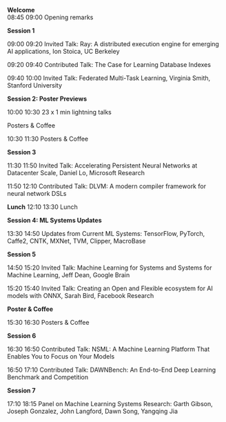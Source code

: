 **Welcome**  
08:45     09:00        Opening remarks

**Session 1**

09:00     09:20       Invited Talk: Ray: A distributed execution engine for emerging AI applications, Ion Stoica, UC Berkeley

09:20     09:40       Contributed Talk:  The Case for Learning Database Indexes

09:40     10:00       Invited Talk: Federated Multi-Task Learning, Virginia Smith, Stanford University



**Session 2: Poster Previews**  

10:00     10:30       23 x 1 min lightning talks

Posters & Coffee

10:30     11:30       Posters & Coffee


**Session 3**

11:30     11:50       Invited Talk: Accelerating Persistent Neural Networks at Datacenter Scale,  Daniel Lo, Microsoft Research

11:50    12:10      Contributed Talk: DLVM: A modern compiler framework for neural network DSLs


**Lunch**
12:10     13:30       Lunch


**Session 4: ML Systems Updates**  

13:30     14:50       Updates from Current ML Systems: TensorFlow, PyTorch, Caffe2, CNTK, MXNet, TVM, Clipper, MacroBase



**Session 5**

14:50     15:20       Invited Talk:  Machine Learning for Systems and Systems for Machine Learning, Jeff Dean, Google Brain

15:20     15:40       Invited Talk:  Creating an Open and Flexible ecosystem for AI models with ONNX, Sarah Bird, Facebook Research



**Poster & Coffee**

15:30     16:30       Posters & Coffee



**Session 6**

16:30     16:50       Contributed Talk: NSML: A Machine Learning Platform That Enables You to Focus on Your Models

16:50     17:10       Contributed Talk: DAWNBench: An End-to-End Deep Learning Benchmark and Competition



**Session 7**

17:10     18:15       Panel on Machine Learning Systems Research: Garth Gibson, Joseph Gonzalez, John Langford, Dawn Song, Yangqing Jia

